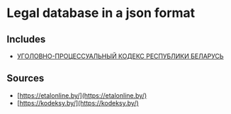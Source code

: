 # Legal database in a json format 

## Includes
- [УГОЛОВНО-ПРОЦЕССУАЛЬНЫЙ КОДЕКС РЕСПУБЛИКИ БЕЛАРУСЬ](https://etalonline.by/document/?regnum=HK9900295&q_id=)

## Sources
- [https://etalonline.by/](https://etalonline.by/)
- [https://kodeksy.by/](https://kodeksy.by/)
